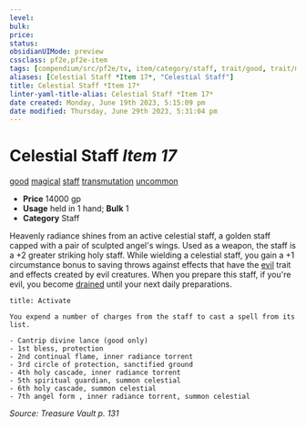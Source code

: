 ```yaml
---
level:
bulk:
price:
status:
obsidianUIMode: preview
cssclass: pf2e,pf2e-item
tags: [compendium/src/pf2e/tv, item/category/staff, trait/good, trait/magical, trait/staff, trait/transmutation, trait/uncommon]
aliases: [Celestial Staff *Item 17*, "Celestial Staff"]
title: Celestial Staff *Item 17*
linter-yaml-title-alias: Celestial Staff *Item 17*
date created: Monday, June 19th 2023, 5:15:09 pm
date modified: Thursday, June 29th 2023, 5:31:04 pm
---
```


# Celestial Staff *Item 17*

[good](rules/traits/good.md) [magical](rules/traits/magical.md) [staff](rules/traits/staff.md) [transmutation](rules/traits/transmutation.md) [uncommon](rules/traits/uncommon.md)  

- **Price** 14000 gp
- **Usage** held in 1 hand; **Bulk** 1
- **Category** Staff

Heavenly radiance shines from an active celestial staff, a golden staff capped with a pair of sculpted angel's wings. Used as a weapon, the staff is a +2 greater striking holy staff. While wielding a celestial staff, you gain a +1 circumstance bonus to saving throws against effects that have the [evil](rules/traits/evil.md) trait and effects created by evil creatures. When you prepare this staff, if you're evil, you become [drained](rules/conditions.md#Drained) until your next daily preparations.

```ad-embed-ability
title: Activate

You expend a number of charges from the staff to cast a spell from its list.

- Cantrip divine lance (good only)
- 1st bless, protection
- 2nd continual flame, inner radiance torrent
- 3rd circle of protection, sanctified ground
- 4th holy cascade, inner radiance torrent
- 5th spiritual guardian, summon celestial
- 6th holy cascade, summon celestial
- 7th angel form , inner radiance torrent, summon celestial
```

*Source: Treasure Vault p. 131*
